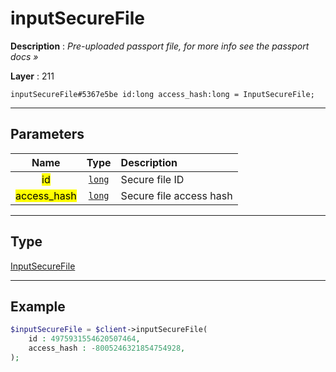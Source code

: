 # inputSecureFile

**Description** : *Pre\-uploaded passport file, for more info see the passport docs &raquo;*

**Layer** : 211

```tl
inputSecureFile#5367e5be id:long access_hash:long = InputSecureFile;
```

---

## Parameters

| Name | Type | Description |
| :---: | :---: | :--- |
| <mark>id</mark> | [`long`](type/long) | Secure file ID |
| <mark>access_hash</mark> | [`long`](type/long) | Secure file access hash |

---

## Type

[InputSecureFile](type/InputSecureFile)

---

## Example

```php
$inputSecureFile = $client->inputSecureFile(
	id : 4975931554620507464,
	access_hash : -8005246321854754928,
);
```